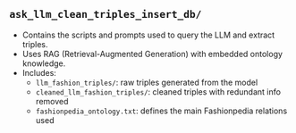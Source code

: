 ## `ask_llm_clean_triples_insert_db/`

- Contains the scripts and prompts used to query the LLM and extract triples.
- Uses RAG (Retrieval-Augmented Generation) with embedded ontology knowledge.
- Includes:
  - `llm_fashion_triples/`: raw triples generated from the model
  - `cleaned_llm_fashion_triples/`: cleaned triples with redundant info removed
  - `fashionpedia_ontology.txt`: defines the main Fashionpedia relations used

